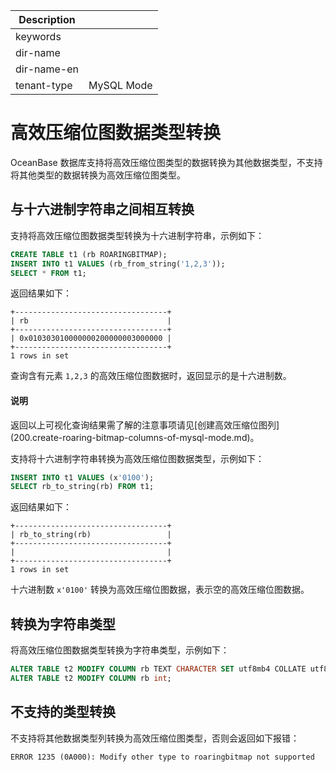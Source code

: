 | Description   |                 |
|---------------|-----------------|
| keywords      |                 |
| dir-name      |                 |
| dir-name-en   |                 |
| tenant-type   | MySQL Mode      |

# 高效压缩位图数据类型转换

OceanBase 数据库支持将高效压缩位图类型的数据转换为其他数据类型，不支持将其他类型的数据转换为高效压缩位图类型。

## 与十六进制字符串之间相互转换

支持将高效压缩位图数据类型转换为十六进制字符串，示例如下：

```sql
CREATE TABLE t1 (rb ROARINGBITMAP);
INSERT INTO t1 VALUES (rb_from_string('1,2,3'));
SELECT * FROM t1;
```

返回结果如下：

```shell
+----------------------------------+
| rb                               |
+----------------------------------+
| 0x010303010000000200000003000000 |
+----------------------------------+
1 rows in set
```

查询含有元素 `1,2,3` 的高效压缩位图数据时，返回显示的是十六进制数。

 <main id="notice" type='explain'>
    <h4>说明</h4>
    <p>返回以上可视化查询结果需了解的注意事项请见[创建高效压缩位图列](200.create-roaring-bitmap-columns-of-mysql-mode.md)。</p>
  </main>

支持将十六进制字符串转换为高效压缩位图数据类型，示例如下：

```sql
INSERT INTO t1 VALUES (x'0100');
SELECT rb_to_string(rb) FROM t1;
```

返回结果如下：

```shell
+----------------------------------+
| rb_to_string(rb)                 |
+----------------------------------+
|                                  |
+----------------------------------+
1 rows in set
```

十六进制数 `x'0100'` 转换为高效压缩位图数据，表示空的高效压缩位图数据。

## 转换为字符串类型

将高效压缩位图数据类型转换为字符串类型，示例如下：

```sql
ALTER TABLE t2 MODIFY COLUMN rb TEXT CHARACTER SET utf8mb4 COLLATE utf8mb4_bin;
ALTER TABLE t2 MODIFY COLUMN rb int;
```

## 不支持的类型转换

不支持将其他数据类型列转换为高效压缩位图类型，否则会返回如下报错：

```shell
ERROR 1235 (0A000): Modify other type to roaringbitmap not supported
```
